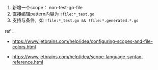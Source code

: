 
1. 新增一个scope： non-test-go-file
2. 直接编辑pattern内容为 `!file:*_test.go`
3. 支持与条件，如 `!file:*_test.go && !file:*.generated.*.go`

ref： 

* https://www.jetbrains.com/help/idea/configuring-scopes-and-file-colors.html

* https://www.jetbrains.com/help/idea/scope-language-syntax-reference.html
